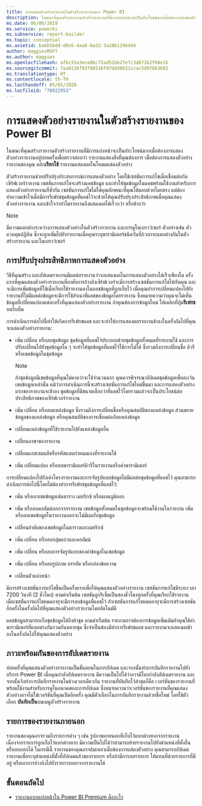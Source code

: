 ```yaml
---
title: การแสดงตัวอย่างรายงานในตัวสร้างรายงานของ Power BI
description: ในขณะที่คุณสร้างรายงานตัวสร้างรายงานที่มีการแบ่งหน้าจะเป็นประโยชน์มากเมื่อต้องการแสดงตัวอย่างรายงานอยู่บ่อยครั้งเพื่อตรวจสอบว่า รายงานแสดงสิ่งที่คุณต้องการ
ms.date: 06/06/2019
ms.service: powerbi
ms.subservice: report-builder
ms.topic: conceptual
ms.assetid: ba6b5bdd-d8c6-4aa8-ba32-3a10b11969d4
author: maggiesMSFT
ms.author: maggies
ms.openlocfilehash: afbc31e3ece8bc72ad52bb2fe7c3d871b2f68e1b
ms.sourcegitcommit: 7aa0136f93f88516f97ddd8031ccac5d07863b92
ms.translationtype: HT
ms.contentlocale: th-TH
ms.lasthandoff: 05/05/2020
ms.locfileid: "78922953"
---
```

# <a name="previewing-reports-in-power-bi-report-builder"></a>การแสดงตัวอย่างรายงานในตัวสร้างรายงานของ Power BI
  ในขณะที่คุณสร้างรายงานตัวสร้างรายงานที่มีการแบ่งหน้าจะเป็นประโยชน์มากเมื่อต้องการแสดงตัวอย่างรายงานอยู่บ่อยครั้งเพื่อตรวจสอบว่า รายงานแสดงสิ่งที่คุณต้องการ เมื่อต้องการแสดงตัวอย่างรายงานของคุณ คลิก**เรียกใช้** รายงานแสดงผลในโหมดแสดงตัวอย่าง  
  
 ตัวสร้างรายงานช่วยปรับปรุงประสบการณ์การแสดงตัวอย่าง โดยใช้เซสชันการแก้ไขเมื่อเชื่อมต่อกับเซิร์ฟเวอร์รายงาน เซสชันการแก้ไขจะสร้างแคชข้อมูล และทำให้ชุดข้อมูลในแคชพร้อมใช้งานสำหรับการแสดงตัวอย่างรายงานที่ซ้ำกัน เซสชันการแก้ไขไม่ใช่คุณลักษณะที่คุณโต้ตอบด้วยโดยตรง แต่ต้องทำความเข้าใจเมื่อมีการรีเฟรชชุดข้อมูลที่แคชไว้จะช่วยให้คุณปรับปรุงประสิทธิภาพเมื่อคุณแสดงตัวอย่างรายงาน และเข้าใจว่าทำไมรายงานถึงแสดงผลได้เร็วกว่า หรือช้ากว่า  

  
> [!NOTE]  
> มีความแตกต่างระหว่างการแสดงตัวอย่างในตัวสร้างรายงาน และการดูในเบราว์เซอร์ ตัวอย่างเช่น ตัวควบคุมปฏิทิน ซึ่งจะถูกเพิ่มไปยังรายงานเมื่อคุณระบุพารามิเตอร์ชนิดวันที่/เวลาจะแตกต่างกันในตัวสร้างรายงาน และในเบราว์เซอร์ 
  
## <a name="improving-preview-performance"></a>การปรับปรุงประสิทธิภาพการแสดงตัวอย่าง  
 วิธีที่คุณสร้าง และอัปเดตรายงานมีผลต่อรายงานว่าจะแสดงผลในการแสดงตัวอย่างได้เร็วเพียงใด ครั้งแรกที่คุณแสดงตัวอย่างรายงานที่อาศัยการอ้างอิงเซิร์ฟเวอร์จะมีการสร้างเซสชันการแก้ไขให้กับคุณ และจะมีการเพิ่มข้อมูลที่ใช้เมื่อเรียกใช้รายงานลงในแคชข้อมูลที่ถูกเก็บไว้ เมื่อคุณทำการเปลี่ยนแปลงไปยังรายงานที่ไม่มีผลต่อข้อมูลจะมีการใช้สำเนาที่แคชของข้อมูลโดยรายงาน ซึ่งหมายความว่าคุณจะไม่เห็นข้อมูลที่เปลี่ยนแปลงแต่ละครั้งที่คุณแสดงตัวอย่างรายงาน ถ้าคุณต้องการข้อมูลใหม่ ให้เคลิกที่ปุ่ม**รีเฟรช**บนริบบิ้น  
  
 การดำเนินการต่อไปนี้ทำให้เกิดการรีเฟรชแคช และจะทำให้การแสดงผลรายงานช้าลงในครั้งถัดไปที่คุณจะแสดงตัวอย่างรายงาน:  
  
-   เพิ่ม เปลี่ยน หรือลบชุดข้อมูล ชุดข้อมูลที่แคชไว้ประกอบด้วยชุดข้อมูลทั้งหมดที่รายงานใช้ และการปรับเปลี่ยนไปยังชุดข้อมูลใด ๆ จะทำให้ชุดข้อมูลที่แคชไว้ใช้การไม่ได้ ซึ่งรวมถึงการเปลี่ยนชื่อ คิวรี หรือเขตข้อมูลในชุดข้อมูล  
  
    > [!NOTE]  
    >  ถ้าชุดข้อมูลมีเขตข้อมูลที่คุณไม่คาดว่าจะใช้จำนวนมาก คุณควรพิจารณาอัปเดตชุดข้อมูลเพื่อละเว้นเขตข้อมูลเหล่านั้น แม้ว่าการดำเนินการนี้จะสร้างเซสชันการแก้ไขใหม่ขึ้นมา และการแสดงตัวอย่างแรกของรายงานจะช้าลง ชุดข้อมูลที่มีขนาดเล็กกว่าที่แคชไว้โดยรวมแล้วจะเป็นประโยชน์ต่อประสิทธิภาพของเซิร์ฟเวอร์รายงาน  
  
-   เพิ่ม เปลี่ยน หรือลบแหล่งข้อมูล ซึ่งรวมถึงการเปลี่ยนชื่อหรือคุณสมบัติของแหล่งข้อมูล ส่วนขยายข้อมูลของแหล่งข้อมูล หรือคุณสมบัติของการเชื่อมต่อกับแหล่งข้อมูล  
  
-   เปลี่ยนแหล่งข้อมูลที่ใช้รายงานไปยังแหล่งข้อมูลอื่น  
  
-   เปลี่ยนภาษาของรายงาน  
  
-   เปลี่ยนแอสเซมบลีหรือรหัสแบบกำหนดเองที่รายงานใช้  
  
-   เพิ่ม เปลี่ยนแปลง หรือลบพารามิเตอร์คิวรีในรายงานหรือค่าพารามิเตอร์  
  
 การเปลี่ยนแปลงไปยังเค้าโครงรายงานและการจัดรูปแบบข้อมูลไม่มีผลต่อชุดข้อมูลที่แคชไว้ คุณสามารถดำเนินการต่อไปนี้โดยไม่ต้องทำการรีเฟรชชุดข้อมูลที่แคชไว้:  
  
-   เพิ่ม หรือเอาเขตข้อมูลเช่นตาราง เมทริกซ์ หรือแผนภูมิออก  
  
-   เพิ่ม หรือลบคอลัมน์ออกจากรายงาน เขตข้อมูลทั้งหมดในชุดข้อมูลจะพร้อมใช้งานในรายงาน เพิ่ม หรือลบเขตข้อมูลในรายงานออกจะไม่มีผลกับชุดข้อมูล  
  
-   เปลี่ยนลำดับของเขตข้อมูลในตารางและเมทริกซ์  
  
-   เพิ่ม เปลี่ยน หรือลบกลุ่มแถวและคอลัมน์  
  
-   เพิ่ม เปลี่ยน หรือลบการจัดรูปแบบของค่าข้อมูลในเขตข้อมูล  
  
-   เพิ่ม เปลี่ยน หรือลบรูปภาพ บรรทัด หรือกล่องข้อความ  
  
-   เปลี่ยนตัวแบ่งหน้า  
  
มีการสร้างเซสชันการแก้ไขขึ้นเป็นครั้งแรกเพื่อให้คุณแสดงตัวอย่างรายงาน เซสชันการแก้ไขมีระยะเวลา 7200 วินาที (2 ชั่วโมง) ตามค่าเริ่มต้น เซสชันถูกรีเซ็ตเป็นสองชั่วโมงทุกครั้งที่คุณเรียกใช้รายงาน เมื่อเซสชันการแก้ไขหมดอายุจะมีการลบข้อมูลที่แคชไว้ ถ้าเซสชันการแก้ไขหมดอายุจะมีการสร้างเซสชันอีกครั้งในครั้งถัดไปที่คุณแสดงตัวอย่างรายงานโดยอัตโนมัติ
  
แคชข้อมูลสามารถเก็บชุดข้อมูลได้ถึงห้าชุด ตามค่าเริ่มต้น รายงานอาจต้องการข้อมูลเพิ่มเติมถ้าคุณใช้ค่าพารามิเตอร์ที่แตกต่างกันรวมกันหลายชุด ซึ่งจำเป็นต้องมีทำการรีเฟรชแคช และรายงานจะแสดงผลช้าลงในครั้งถัดไปให้คุณแสดงตัวอย่าง 
  
## <a name="concurrency-of-report-updates"></a>ภาวะพร้อมกันของการอัปเดตรายงาน  
บ่อยครั้งที่คุณแสดงตัวอย่างรายงานเป็นขั้นตอนในการอัปเดต และจากนั้นทำการบันทึกรายงานไปยังบริการ Power BI เมื่อคุณกำลังอัปเดตรายงาน มีความเป็นไปได้ว่าอาจมีใครกำลังอัปเดตรายงาน และจากนั้นจึงทำการบันทึกรายงานในช่วงเวลาเดียวกัน รายงานที่บันทึกไว้ล่าสุดก็คือ เวอร์ชันของรายงานที่พร้อมใช้งานสำหรับการดูในอนาคตและการอัปเดต ซึ่งหมายความว่าเวอร์ชันของรายงานที่คุณแสดงตัวอย่างอาจไม่ใช่เวอร์ชันที่คุณเปิดอีกครั้ง คุณมีตัวเลือกในการบันทึกรายงานด้วยชื่อใหม่ โดยใช้ตัวเลือก **บันทึกเป็น**บนเมนูตัวสร้างรายงาน  
  
## <a name="external-report-items"></a>รายการของรายงานภายนอก  
 รายงานของคุณอาจรวมถึงรายการต่าง ๆ เช่น รูปภาพภายนอกที่เก็บไว้แยกต่างหากจากรายงาน เนื่องจากรายการถูกเก็บไว้แยกต่างหาก มีความเป็นไปได้ว่าสามารถย้ายรายงานไปยังตำแหน่งที่ตั้งอื่น หรือลบออกได้ ในกรณีนี้ รายงานของคุณอาจล้มเหลวเมื่อต้องการแสดงตัวอย่าง คุณสามารถอัปเดตรายงานเพื่อระบุตำแหน่งที่ตั้งที่อัปเดตแล้วของรายการ หรือถ้ามีการลบรายการ ให้แทนที่ด้วยรายการที่มีอยู่ หรือเอาการอ้างอิงไปยังรายการออกจากรายงานได้  
  
## <a name="next-steps"></a>ขั้นตอนถัดไป

- [รายงานแบบแบ่งหน้าใน Power BI Premium คืออะไร](paginated-reports-report-builder-power-bi.md)
  

